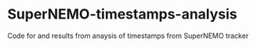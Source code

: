 # SuperNEMO-timestamps-analysis
Code for and results from anaysis of timestamps from SuperNEMO tracker
